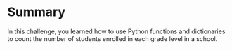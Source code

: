 # Summary

In this challenge, you learned how to use Python functions and dictionaries to count the number of students enrolled in each grade level in a school.
